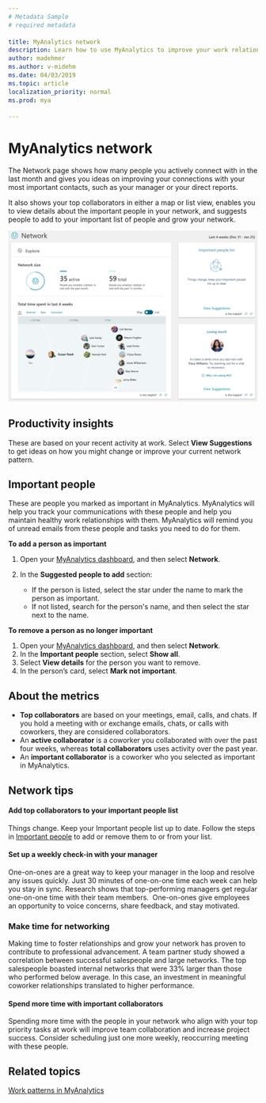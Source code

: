 ```yaml
---
# Metadata Sample
# required metadata

title: MyAnalytics network
description: Learn how to use MyAnalytics to improve your work relationships and grow your network
author: madehmer
ms.author: v-midehm
ms.date: 04/03/2019
ms.topic: article
localization_priority: normal 
ms.prod: mya

---
```


# MyAnalytics network

The Network page shows how many people you actively connect with in the last month and gives you ideas on improving your connections with your most important contacts, such as your manager or your direct reports.

It also shows your top collaborators in either a map or list view, enables you to view details about the important people in your network, and suggests people to add to your important list of people and grow your network.

![Your Network](../../Images/mya/use/network-pg.png)

## Productivity insights

These are based on your recent activity at work. Select **View Suggestions** to get ideas on how you might change or improve your current network pattern.

## Important people

These are people you marked as important in MyAnalytics. MyAnalytics will help you track your communications with these people and help you maintain healthy work relationships with them. MyAnalytics will remind you of unread emails from these people and tasks you need to do for them.

**To add a person as important**

1. Open your [MyAnalytics dashboard](https://myanalytics.microsoft.com), and then select **Network**.
2. In the **Suggested people to add** section:

   * If the person is listed, select the star under the name to mark the person as important.
   * If not listed, search for the person's name, and then select the star next to the name.

**To remove a person as no longer important**

1. Open your [MyAnalytics dashboard](https://myanalytics.microsoft.com), and then select **Network**.
2. In the **Important people** section, select **Show all**.  
3. Select **View details** for the person you want to remove.
4. In the person’s card, select **Mark not important**.

## About the metrics

* **Top collaborators** are based on your meetings, email, calls, and chats. If you hold a meeting with or exchange emails, chats, or calls with coworkers, they are considered collaborators.
* An **active collaborator** is a coworker you collaborated with over the past four weeks, whereas **total collaborators** uses activity over the past year.
* An **important collaborator** is a coworker who you selected as important in MyAnalytics.

## Network tips

#### Add top collaborators to your important people list

Things change. Keep your Important people list up to date. Follow the steps in [Important people](#important-people) to add or remove them to or from your list.

#### Set up a weekly check-in with your manager

One-on-ones are a great way to keep your manager in the loop and resolve any issues quickly. Just 30 minutes of one-on-one time each week can help you stay in sync. Research shows that top-performing managers get regular one-on-one time with their team members.  One-on-ones give employees an opportunity to voice concerns, share feedback, and stay motivated.

### Make time for networking

Making time to foster relationships and grow your network has proven to contribute to professional advancement. A team partner study showed a correlation between successful salespeople and large networks. The top salespeople boasted internal networks that were 33% larger than those who performed below average. In this case, an investment in meaningful coworker relationships translated to higher performance.

#### Spend more time with important collaborators

Spending more time with the people in your network who align with your top priority tasks at work will improve team collaboration and increase project success. Consider scheduling just one more weekly, reoccurring meeting with these people.

## Related topics

[Work patterns in MyAnalytics](../use/dashboard-2.md)